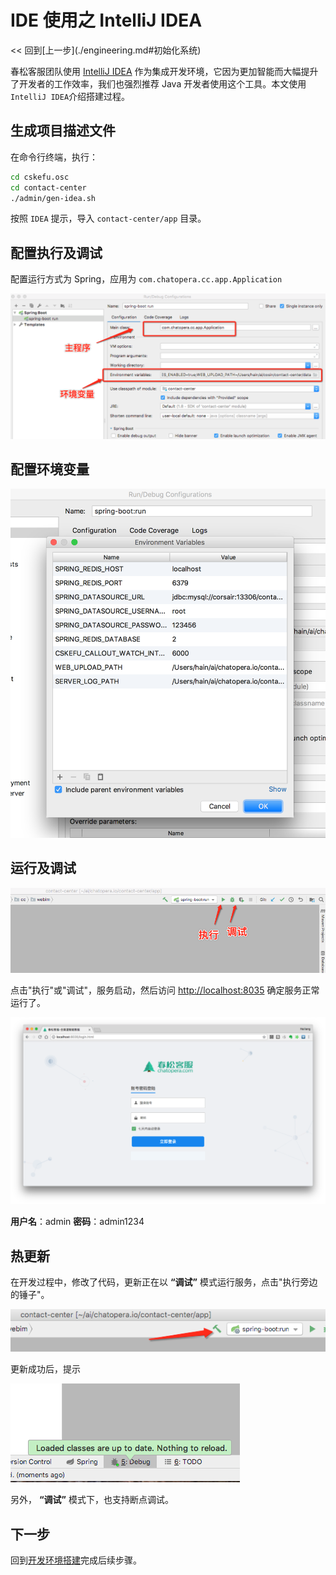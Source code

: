 # IDE 使用之 IntelliJ IDEA

<!-- markup:skip-line --> << 回到[上一步](./engineering.md#初始化系统)

春松客服团队使用 [IntelliJ IDEA](https://www.jetbrains.com/idea/) 作为集成开发环境，它因为更加智能而大幅提升了开发者的工作效率，我们也强烈推荐 Java 开发者使用这个工具。本文使用`IntelliJ IDEA`介绍搭建过程。

## 生成项目描述文件

在命令行终端，执行：

```bash
cd cskefu.osc
cd contact-center
./admin/gen-idea.sh
```

按照 `IDEA` 提示，导入 `contact-center/app` 目录。

## 配置执行及调试

配置运行方式为 Spring，应用为 `com.chatopera.cc.app.Application`

![设置 Main Class](../../../images/products/cosin/g10.png)

## 配置环境变量

![设置环境变量](../../../images/products/cosin/g11.png)

## 运行及调试

![运行及调试](../../../images/products/cosin/g12.png)

点击"执行"或"调试"，服务启动，然后访问 <http://localhost:8035> 确定服务正常运行了。

![登录](../../../images/products/cosin/g13.png)

**用户名**：admin **密码**：admin1234

## 热更新

在开发过程中，修改了代码，更新正在以 **“调试”** 模式运行服务，点击"执行旁边的锤子"。

![构建](../../../images/products/cosin/g14.png)

更新成功后，提示

![断点](../../../images/products/cosin/g15.png)

另外， **“调试”** 模式下，也支持断点调试。

<!-- markup:markdown-end -->

## 下一步

回到[开发环境搭建](./engineering.md#初始化系统)完成后续步骤。
